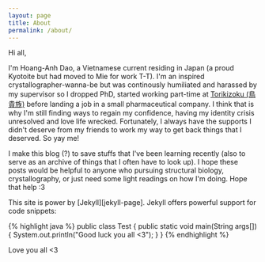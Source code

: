 ```yaml
---
layout: page
title: About
permalink: /about/
---
```


Hi all,

I'm Hoang-Anh Dao, a Vietnamese current residing in Japan (a proud Kyotoite but had moved to Mie for work T-T). I'm an inspired crystallographer-wanna-be but was continously humiliated and harassed by my supervisor so I dropped PhD, started working part-time at [Torikizoku (鳥貴族)][Torikizoku (鳥貴族)] before landing a job in a small pharmaceutical company. I think that is why I'm still finding ways to regain my confidence, having my identity crisis unresolved and love life wrecked. Fortunately, I always have the supports I didn't deserve from my friends to work my way to get back things that I deserved. So yay me!

I make this blog (?) to save stuffs that I've been learning recently (also to serve as an archive of things that I often have to look up). I hope these posts would be helpful to anyone who pursuing structural biology, crystallography, or just need some light readings on how I'm doing. Hope that help :3

This site is power by [Jekyll][jekyll-page]. Jekyll offers powerful support for code snippets:

{% highlight java %}
public class Test { 
  public static void main(String args[]) { 
      System.out.println("Good luck you all <3"); 
  } 
} 
{% endhighlight %}

Love you all <3

[Torikizoku (鳥貴族)]: https://torikizoku.co.jp/
